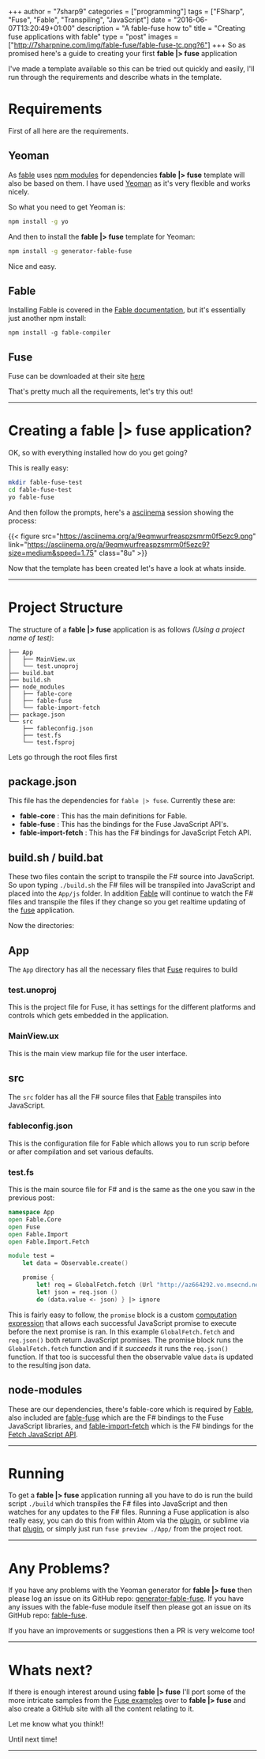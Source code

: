 +++
author = "7sharp9"
categories = ["programming"]
tags = ["FSharp", "Fuse", "Fable", "Transpiling", "JavaScript"]
date = "2016-06-07T13:20:49+01:00"
description = "A fable-fuse how to"
title = "Creating fuse applications with fable"
type = "post"
images = ["http://7sharpnine.com/img/fable-fuse/fable-fuse-tc.png?6"]
+++
So as promised here's a guide to creating your first **fable |> fuse** application<!--more-->

I've made a template available so this can be tried out quickly and easily, I'll run through the 
requirements and describe whats in the template.  

# Requirements
First of all here are the requirements.  

## Yeoman
As [fable][1] uses [npm modules][12] for dependencies **fable |> fuse** template will also be based 
on them.  I have used [Yeoman][4] as it's very flexible and works nicely.  

So what you need to get Yeoman is:

```bash
npm install -g yo
```
And then to install the **fable |> fuse** template for Yeoman:

```bash
npm install -g generator-fable-fuse
```
Nice and easy.

## Fable
Installing Fable is covered in the [Fable documentation][4], but it's essentially just another npm install:

```
npm install -g fable-compiler
```

## Fuse
Fuse can be downloaded at their site [here][5]

That's pretty much all the requirements, let's try this out!  
- - -
# Creating a **fable |> fuse** application?
OK, so with everything installed how do you get going?

This is really easy:

```bash
mkdir fable-fuse-test
cd fable-fuse-test
yo fable-fuse
```

And then follow the prompts, here's a [asciinema][3] session showing the process:

{{< figure src="https://asciinema.org/a/9eqmwurfreaspzsmrm0f5ezc9.png" link="https://asciinema.org/a/9eqmwurfreaspzsmrm0f5ezc9?size=medium&speed=1.75" class="8u" >}}

Now that the template has been created let's have a look at whats inside.  
- - -
# Project Structure

The structure of a **fable |> fuse** application is as follows *(Using a project name of test)*:

```
├── App
│   ├── MainView.ux
│   └── test.unoproj
├── build.bat
├── build.sh
├── node_modules
│   ├── fable-core
│   ├── fable-fuse
│   └── fable-import-fetch
├── package.json
└── src
    ├── fableconfig.json
    ├── test.fs
    └── test.fsproj
```
Lets go through the root files first

## package.json  
This file has the dependencies for `fable |> fuse`.  Currently these are: 

* **fable-core** : This has the main definitions for Fable.  
* **fable-fuse** : This has the bindings for the Fuse JavaScript API's.  
* **fable-import-fetch** : This has the F# bindings for JavaScript Fetch API.    

## build.sh / build.bat  
These two files contain the script to transpile the F# source into JavaScript.  So upon typing `./build.sh` the F# files 
will be transpiled into JavaScript and placed into the `App/js` folder.  In addition [Fable][1] will continue to watch the 
F# files and transpile the files if they change so you get realtime updating of the [fuse][2] application.

Now the directories:

## App 
The `App` directory has all the necessary files that [Fuse][2] requires to build

### test.unoproj
This is the project file for Fuse, it has settings for the different platforms and controls which gets embedded in the application.  

### MainView.ux
This is the main view markup file for the user interface.  

## src
The `src` folder has all the F# source files that [Fable][1] transpiles into JavaScript.

### fableconfig.json
This is the configuration file for Fable which allows you to run scrip before or after compilation and set various defaults.  

### test.fs
This is the main source file for F# and is the same as the one you saw in the previous post:

```fsharp
namespace App
open Fable.Core
open Fuse
open Fable.Import
open Fable.Import.Fetch

module test =
    let data = Observable.create()

    promise {
        let! req = GlobalFetch.fetch (Url "http://az664292.vo.msecnd.net/files/ZjPdBhWNdPRMI4qK-colors.json")
        let! json = req.json ()
        do (data.value <- json) } |> ignore
```

This is fairly easy to follow, the `promise` block is a custom [computation expression][13] that allows each successful JavaScript 
promise to execute before the next promise is ran.  In this example `GlobalFetch.fetch` and `req.json()` both return JavaScript 
promises. The promise block runs the `GlobalFetch.fetch` function and if it *succeeds* it runs the `req.json()` 
function.  If that too is successful then the observable value `data` is updated to the resulting json data.  

## node-modules  
These are our dependencies, there's fable-core which is required by [Fable][1], also included are [fable-fuse][8] which 
are the F# bindings to the Fuse JavaScript libraries, and [fable-import-fetch][7] which is the F# bindings for the 
[Fetch JavaScript API][9].  
- - -
# Running
To get a **fable |> fuse** application running all you have to do is run the build script `./build` which transpiles the 
F# files into JavaScript and then watches for any updates to the F# files.  Running a Fuse application is also really easy, 
you can do this from within Atom via the [plugin][10], or sublime via that [plugin][11], or simply just run 
`fuse preview ./App/` from the project root.  
- - -
# Any Problems?
If you have any problems with the Yeoman generator for **fable |> fuse** then please log an issue on its 
GitHub repo: [generator-fable-fuse][14].  If you have any issues with the fable-fuse module itself then please got an issue 
on its GitHub repo: [fable-fuse][15].  

If you have an improvements or suggestions then a PR is very welcome too!  
- - -
# Whats next?
If there is enough interest around using **fable |> fuse** I'll port some of the more intricate samples from the 
[Fuse examples][6] over to **fable |> fuse** and also create a GitHub site with all the content relating to it.  

Let me know what you think!!

Until next time!
- - -

[1]: http://fsprojects.github.io/Fable/
[2]: https://www.fusetools.com/
[3]: https://asciinema.org
[4]: http://fsprojects.github.io/Fable/docs.html
[5]: https://www.fusetools.com/downloads
[6]: https://www.fusetools.com/examples
[7]: https://www.npmjs.com/package/fable-import-fetch
[8]: https://www.npmjs.com/package/fable-fuse
[9]: https://developer.mozilla.org/en/docs/Web/API/Fetch_API
[10]: https://atom.io/packages/fuse
[11]: https://github.com/fusetools/Fuse.SublimePlugin
[12]: https://docs.npmjs.com/getting-started/what-is-npm
[13]: https://msdn.microsoft.com/visualfsharpdocs/conceptual/computation-expressions-%5Bfsharp%5D
[14]: https://github.com/7sharp9/generator-fable-fuse
[15]: https://github.com/7sharp9/fable-fuse
